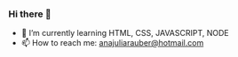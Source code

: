 ### Hi there 👋

- 🌱 I’m currently learning HTML, CSS, JAVASCRIPT, NODE
- 📫 How to reach me: anajuliarauber@hotmail.com
